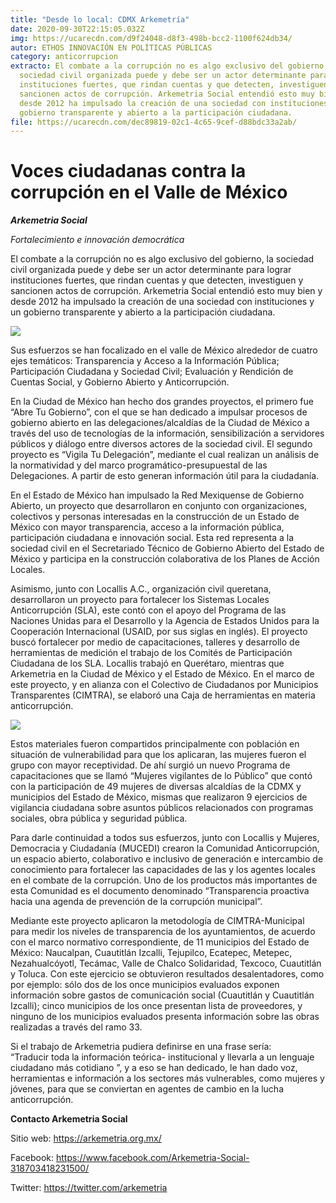 ```yaml
---
title: "Desde lo local: CDMX Arkemetría"
date: 2020-09-30T22:15:05.032Z
img: https://ucarecdn.com/d9f24048-d8f3-498b-bcc2-1100f624db34/
autor: ETHOS INNOVACIÓN EN POLÍTICAS PÚBLICAS
category: anticorrupcion
extracto: El combate a la corrupción no es algo exclusivo del gobierno, la
  sociedad civil organizada puede y debe ser un actor determinante para lograr
  instituciones fuertes, que rindan cuentas y que detecten, investiguen y
  sancionen actos de corrupción. Arkemetria Social entendió esto muy bien y
  desde 2012 ha impulsado la creación de una sociedad con instituciones y un
  gobierno transparente y abierto a la participación ciudadana.
file: https://ucarecdn.com/dec89819-02c1-4c65-9cef-d88bdc33a2ab/
---
```

<!--StartFragment-->

# Voces ciudadanas contra la corrupción en el Valle de México

[](https://www.ethos.org.mx/wp-content/uploads/2020/09/Logo-Arkemetria-sin-fondo-1.png)***Arkemetria Social***

*Fortalecimiento e innovación democrática*

El combate a la corrupción no es algo exclusivo del gobierno, la sociedad civil organizada puede y debe ser un actor determinante para lograr instituciones fuertes, que rindan cuentas y que detecten, investiguen y sancionen actos de corrupción. Arkemetria Social entendió esto muy bien y desde 2012 ha impulsado la creación de una sociedad con instituciones y un gobierno transparente y abierto a la participación ciudadana.

![](https://ucarecdn.com/b905fdbf-39c3-4b49-95ae-091edf29133f/)

[](https://www.ethos.org.mx/wp-content/uploads/2020/09/Foto-de-_3.jpg)

Sus esfuerzos se han focalizado en el valle de México alrededor de cuatro ejes temáticos: Transparencia y Acceso a la Información Pública; Participación Ciudadana y Sociedad Civil; Evaluación y Rendición de Cuentas Social, y Gobierno Abierto y Anticorrupción.  

En la Ciudad de México han hecho dos grandes proyectos, el primero fue “Abre Tu Gobierno”, con el que se han dedicado a impulsar procesos de gobierno abierto en las delegaciones/alcaldías de la Ciudad de México a través del uso de tecnologías de la información, sensibilización a servidores públicos y diálogo entre diversos actores de la sociedad civil. El segundo proyecto es “Vigila Tu Delegación”, mediante el cual realizan un análisis de la normatividad y del marco programático-presupuestal de las Delegaciones. A partir de esto generan información útil para la ciudadanía.

En el Estado de México han impulsado la Red Mexiquense de Gobierno Abierto, un proyecto que desarrollaron en conjunto con organizaciones, colectivos y personas interesadas en la construcción de un Estado de México con mayor transparencia, acceso a la información pública, participación ciudadana e innovación social. Esta red representa a la sociedad civil en el Secretariado Técnico de Gobierno Abierto del Estado de México y participa en la construcción colaborativa de los Planes de Acción Locales.

Asimismo, junto con Locallis A.C., organización civil queretana, desarrollaron un proyecto para fortalecer los Sistemas Locales Anticorrupción (SLA), este contó con el apoyo del Programa de las Naciones Unidas para el Desarrollo y la Agencia de Estados Unidos para la Cooperación Internacional (USAID, por sus siglas en inglés). El proyecto buscó fortalecer por medio de capacitaciones, talleres y desarrollo de herramientas de medición el trabajo de los Comités de Participación Ciudadana de los SLA. Locallis trabajó en Querétaro, mientras que Arkemetria en la Ciudad de México y el Estado de México. En el marco de este proyecto, y en alianza con el Colectivo de Ciudadanos por Municipios Transparentes (CIMTRA), se elaboró una Caja de herramientas en materia anticorrupción. 

![](https://ucarecdn.com/d653a122-801c-422a-92a2-93fb7cfb7f2f/)

[](https://www.ethos.org.mx/wp-content/uploads/2020/09/DSC03034-scaled.jpg)Estos materiales fueron compartidos principalmente con población en situación de vulnerabilidad para que los aplicaran, las mujeres fueron el grupo con mayor receptividad. De ahí surgió un nuevo Programa de capacitaciones que se llamó “Mujeres vigilantes de lo Público” que contó con la participación de 49 mujeres de diversas alcaldías de la CDMX y municipios del Estado de México, mismas que realizaron 9 ejercicios de vigilancia ciudadana sobre asuntos públicos relacionados con programas sociales, obra pública y seguridad pública.

Para darle continuidad a todos sus esfuerzos, junto con Locallis y Mujeres, Democracia y Ciudadanía (MUCEDI) crearon la Comunidad Anticorrupción, un espacio abierto, colaborativo e inclusivo de generación e intercambio de conocimiento para fortalecer las capacidades de las y los agentes locales en el combate de la corrupción. Uno de los productos más importantes de esta Comunidad es el documento denominado “Transparencia proactiva hacia una agenda de prevención de la corrupción municipal”.

Mediante este proyecto aplicaron la metodología de CIMTRA-Municipal para medir los niveles de transparencia de los ayuntamientos, de acuerdo con el marco normativo correspondiente, de 11 municipios del Estado de México: Naucalpan, Cuautitlán Izcalli, Tejupilco, Ecatepec, Metepec, Nezahualcóyotl, Tecámac, Valle de Chalco Solidaridad, Texcoco, Cuautitlán y Toluca. Con este ejercicio se obtuvieron resultados desalentadores, como por ejemplo: sólo dos de los once municipios evaluados exponen información sobre gastos de comunicación social (Cuautitlán y Cuautitlán Izcalli); cinco municipios de los once presentan lista de proveedores, y ninguno de los municipios evaluados presenta información sobre las obras realizadas a través del ramo 33.

Si el trabajo de Arkemetria pudiera definirse en una frase sería: “Traducir toda la información teórica- institucional y llevarla a un lenguaje ciudadano más cotidiano ”, y a eso se han dedicado, le han dado voz, herramientas e información a los sectores más vulnerables, como mujeres y jóvenes, para que se conviertan en agentes de cambio en la lucha anticorrupción. 

**Contacto Arkemetria Social**

Sitio web: <https://arkemetria.org.mx/>

Facebook: <https://www.facebook.com/Arkemetria-Social-318703418231500/>

Twitter: <https://twitter.com/arkemetria>

<!--EndFragment-->